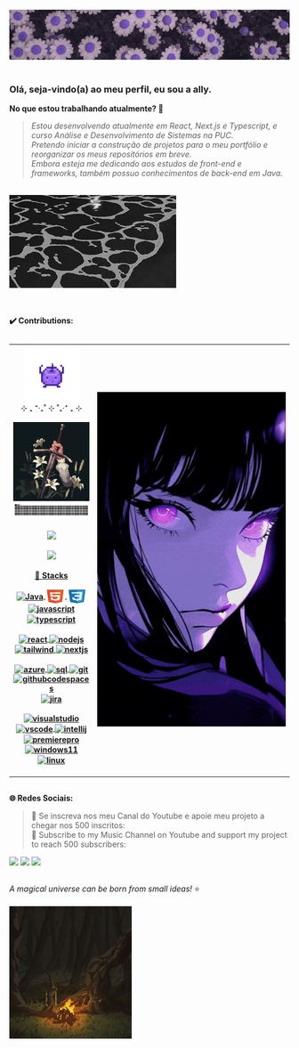 <div>
    <width="80%"><br>
    <img width="900" src="https://github.com/AlianeAmaral/AlianeAmaral/blob/main/background-purple-flowers.png">
</div></br>

<table width="100%"> 

<div width="30%">    
<h3> Olá, seja-vindo(a) ao meu perfil, eu sou a ally.</h3>  

<b>No que estou trabalhando atualmente? 🍂 </b>

>_Estou desenvolvendo atualmente em React, Next.js e Typescript, e curso Análise e Desenvolvimento de Sistemas na PUC._ <br/>
_Pretendo iniciar a construção de projetos para o meu portfólio e reorganizar os meus repositórios em breve._ <br/>
_Embora esteja me dedicando aos estudos de front-end e frameworks, também possuo conhecimentos de back-end em Java._ <br/>

</div>

<div>
    <width="50%"><br>
    <img width="300" src="https://github.com/AlianeAmaral/AlianeAmaral/blob/main/assets/praia-1.gif">
</div></br>
</div> 

##

<b>✔️ Contributions: </b>

<table>
  <tr>
    <td width="30%" align="center">
    <img width="100" src="https://github.com/AlianeAmaral/AlianeAmaral/blob/main/stardew-purple.gif""> <br>
  ⊹ ₊  ⁺‧₊˚ ⊹ ˚₊‧⁺ ₊ ⊹ <br><br>
      <img width="230" src="https://github.com/AlianeAmaral/AlianeAmaral/blob/main/assets/espada-2.jpeg">
      <picture >
        <source media="(prefers-color-scheme: dark)" srcset="https://raw.githubusercontent.com/AlianeAmaral/AlianeAmaral/output/github-contribution-grid-snake-dark.svg">
        <source media="(prefers-color-scheme: light)" srcset="https://raw.githubusercontent.com/AlianeAmaral/AlianeAmaral/output/github-contribution-grid-snake.svg">
        <img width="100%" alt="github contribution grid snake animation"
             src="https://raw.githubusercontent.com/AlianeAmaral/AlianeAmaral/output/github-contribution-grid-snake.svg">
      </picture><br><br>
      <div align="center">
        <a href="[https://github.com/AlianeAmaral](https://github.com/AlianeAmaral)"> 
        <img height="140em" src="https://github-readme-stats.vercel.app/api?username=AlianeAmaral&show_icons=true&theme=radical&include_all_commits=true&count_private=true"/> <br><br>
        <img height="150em" src="https://github-readme-stats.vercel.app/api/top-langs/?username=AlianeAmaral&layout=compact&langs_count=16&theme=radical"/>
      </div><br>
          <div>
<b>👾 Stacks <br><br>

<div align="center">
  <img align="center" alt="Java" height="25" width="35" src="https://cdn.jsdelivr.net/gh/devicons/devicon@latest/icons/java/java-original.svg" />
  <img align="center" alt="html" height="25" width="35" src="https://raw.githubusercontent.com/devicons/devicon/master/icons/html5/html5-original.svg">
  <img align="center" alt="css" height="25" width="35" src="https://raw.githubusercontent.com/devicons/devicon/master/icons/css3/css3-original.svg">
  <img align="center" alt="javascript" height="25" width="35" src="https://cdn.jsdelivr.net/gh/devicons/devicon@latest/icons/javascript/javascript-plain.svg">
  <img align="center" alt="typescript" height="25" width="35" src="https://cdn.jsdelivr.net/gh/devicons/devicon@latest/icons/typescript/typescript-original.svg"> <br><br>
  <img align="center" alt="react" height="25" width="35" src="https://cdn.jsdelivr.net/gh/devicons/devicon@latest/icons/react/react-original-wordmark.svg">
  <img align="center" alt="nodejs" height="25" width="35" src="https://cdn.jsdelivr.net/gh/devicons/devicon@latest/icons/nodejs/nodejs-original.svg"> 
  <img align="center" alt="tailwind" height="25" width="35" src="https://cdn.jsdelivr.net/gh/devicons/devicon@latest/icons/tailwindcss/tailwindcss-original.svg">
  <img align="center" alt="nextjs" height="25" width="35" src="https://cdn.jsdelivr.net/gh/devicons/devicon@latest/icons/nextjs/nextjs-original.svg"> <br><br>
  <img align="center" alt="azure" height="25" width="35" src="https://cdn.jsdelivr.net/gh/devicons/devicon@latest/icons/azure/azure-original.svg">
  <img align="center" alt="sql" height="25" width="35" src="https://cdn.jsdelivr.net/gh/devicons/devicon@latest/icons/azuresqldatabase/azuresqldatabase-original.svg">
  <img align="center" alt="git" height="25" width="35" src="https://cdn.jsdelivr.net/gh/devicons/devicon@latest/icons/git/git-original.svg">
  <img align="center" alt="githubcodespaces" height="25" width="35" src="https://cdn.jsdelivr.net/gh/devicons/devicon@latest/icons/githubcodespaces/githubcodespaces-original.svg">
  <img align="center" alt="jira" height="25" width="35" src="https://cdn.jsdelivr.net/gh/devicons/devicon@latest/icons/jira/jira-original.svg"> <br><br>
  <img align="center" alt="visualstudio" height="25" width="35" src="https://cdn.jsdelivr.net/gh/devicons/devicon@latest/icons/visualstudio/visualstudio-original.svg">
  <img align="center" alt="vscode" height="25" width="35" src="https://cdn.jsdelivr.net/gh/devicons/devicon@latest/icons/vscode/vscode-original.svg">
  <img align="center" alt="intellij" height="25" width="35" src="https://cdn.jsdelivr.net/gh/devicons/devicon@latest/icons/intellij/intellij-original.svg">
  <img align="center" alt="premierepro" height="25" width="35" src="https://cdn.jsdelivr.net/gh/devicons/devicon@latest/icons/premierepro/premierepro-original.svg">
  <img align="center" alt="windows11" height="25" width="35" src="https://cdn.jsdelivr.net/gh/devicons/devicon@latest/icons/windows11/windows11-original.svg">
  <img align="center" alt="linux" height="25" width="35" src="https://cdn.jsdelivr.net/gh/devicons/devicon@latest/icons/linux/linux-original.svg">
</div><br>
    </td>
    <td width="100%">
      <img width="100%" src="https://github.com/AlianeAmaral/AlianeAmaral/blob/main/zmel.gif">
    </td>
  </tr>
</table>

##

<b>🌐 Redes Sociais: </b>
 
> 🤍 Se inscreva nos meu Canal do Youtube e apoie meu projeto a chegar nos 500 inscritos:<br/>
> 🤍 Subscribe to my Music Channel on Youtube and support my project to reach 500 subscribers:
 <div>
   <a href="https://www.youtube.com/@lofi_sleep" target="_blank"><img src="https://img.shields.io/badge/YouTube-000000?style=for-the-badge&logo=youtube&logoColor=white" target="_blank"></a>
   <a href = "https://mail.google.com/mail/?view=cm&fs=1&to=aliane.eamaral@gmail.com"><img src="https://img.shields.io/badge/Gmail-000000?style=for-the-badge&logo=gmail&logoColor=white" target="_blank"></a>
   <a href="https://www.linkedin.com/in/alianeamaral/" target="_blank"><img src="https://img.shields.io/badge/LinkedIn-000000?style=for-the-badge&logo=linkedin&logoColor=white" target="_blank"></a>
</div>

## 

 <i> A magical universe can be born from small ideas! </i>⭐️ <br> <br>
 <img src="https://github.com/AlianeAmaral/AlianeAmaral/blob/main/Fire-Pixel.gif" width="220">

##
 
